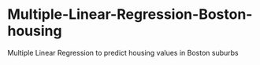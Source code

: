 # Multiple-Linear-Regression-Boston-housing
Multiple Linear Regression to predict housing values in Boston suburbs
